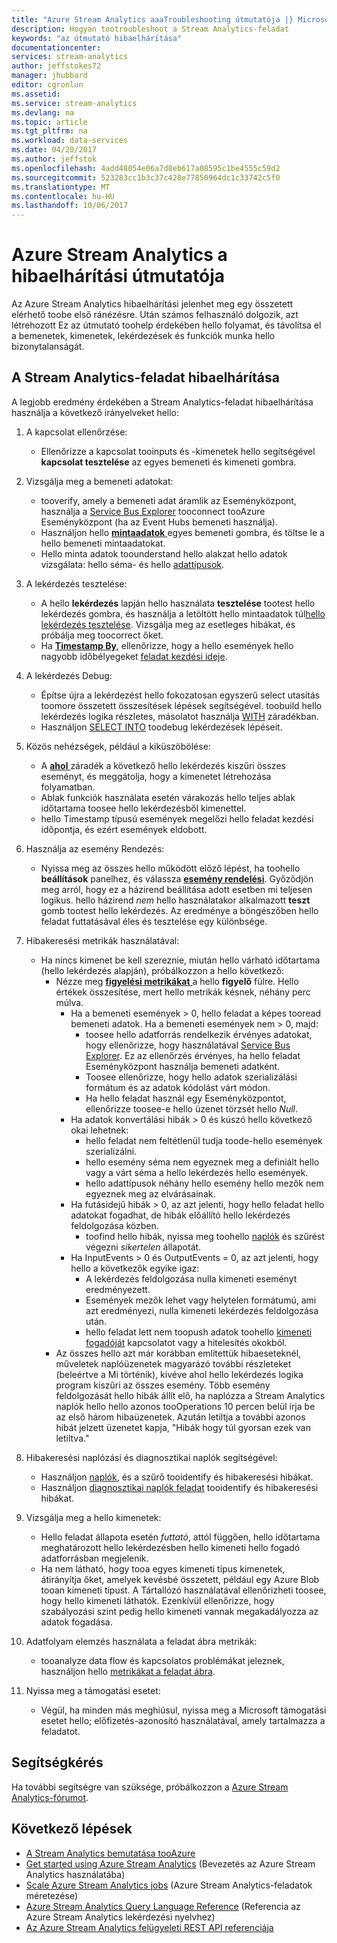 ```yaml
---
title: "Azure Stream Analytics aaaTroubleshooting útmutatója |} Microsoft Docs"
description: Hogyan tootroubleshoot a Stream Analytics-feladat
keywords: "az útmutató hibaelhárítása"
documentationcenter: 
services: stream-analytics
author: jeffstokes72
manager: jhubbard
editor: cgronlun
ms.assetid: 
ms.service: stream-analytics
ms.devlang: na
ms.topic: article
ms.tgt_pltfrm: na
ms.workload: data-services
ms.date: 04/20/2017
ms.author: jeffstok
ms.openlocfilehash: 4add48054e06a7d8eb617a08595c1be4555c59d2
ms.sourcegitcommit: 523283cc1b3c37c428e77850964dc1c33742c5f0
ms.translationtype: MT
ms.contentlocale: hu-HU
ms.lasthandoff: 10/06/2017
---
```

# <a name="troubleshooting-guide-for-azure-stream-analytics"></a>Azure Stream Analytics a hibaelhárítási útmutatója

Az Azure Stream Analytics hibaelhárítási jelenhet meg egy összetett elérhető toobe első ránézésre. Után számos felhasználó dolgozik, azt létrehozott Ez az útmutató toohelp érdekében hello folyamat, és távolítsa el a bemenetek, kimenetek, lekérdezések és funkciók munka hello bizonytalanságát.

## <a name="troubleshoot-your-stream-analytics-job"></a>A Stream Analytics-feladat hibaelhárítása

A legjobb eredmény érdekében a Stream Analytics-feladat hibaelhárítása használja a következő irányelveket hello:

1.  A kapcsolat ellenőrzése:
    - Ellenőrizze a kapcsolat tooinputs és -kimenetek hello segítségével **kapcsolat tesztelése** az egyes bemeneti és kimeneti gombra.

2.  Vizsgálja meg a bemeneti adatokat:
    - tooverify, amely a bemeneti adat áramlik az Eseményközpont, használja a [Service Bus Explorer](https://code.msdn.microsoft.com/windowsapps/Service-Bus-Explorer-f2abca5a) tooconnect tooAzure Eseményközpont (ha az Event Hubs bemeneti használja).  
    - Használjon hello [ **mintaadatok** ](stream-analytics-sample-data-input.md) egyes bemeneti gombra, és töltse le a hello bemeneti mintaadatokat.
    - Hello minta adatok toounderstand hello alakzat hello adatok vizsgálata: hello séma- és hello [adattípusok](https://msdn.microsoft.com/library/azure/dn835065.aspx).

3.  A lekérdezés tesztelése:
    - A hello **lekérdezés** lapján hello használata **tesztelése** tootest hello lekérdezés gombra, és használja a letöltött hello mintaadatok túl[hello lekérdezés tesztelése](stream-analytics-test-query.md). Vizsgálja meg az esetleges hibákat, és próbálja meg toocorrect őket.
    - Ha [ **Timestamp By**](https://msdn.microsoft.com/library/azure/mt573293.aspx), ellenőrizze, hogy a hello események hello nagyobb időbélyegeket [feladat kezdési ideje](stream-analytics-out-of-order-and-late-events.md).

4.  A lekérdezés Debug:
    - Építse újra a lekérdezést hello fokozatosan egyszerű select utasítás toomore összetett összesítések lépések segítségével. toobuild hello lekérdezés logika részletes, másolatot használja [WITH](https://msdn.microsoft.com/library/azure/dn835049.aspx) záradékban.
    - Használjon [SELECT INTO](stream-analytics-select-into.md) toodebug lekérdezések lépéseit.

5.  Közös nehézségek, például a kiküszöbölése:
    - A [ **ahol** ](https://msdn.microsoft.com/library/azure/dn835048.aspx) záradék a következő hello lekérdezés kiszűri összes eseményt, és meggátolja, hogy a kimenetet létrehozása folyamatban.
    - Ablak funkciók használata esetén várakozás hello teljes ablak időtartama toosee hello lekérdezésből kimenettel.
    - hello Timestamp típusú események megelőzi hello feladat kezdési időpontja, és ezért események eldobott.

6.  Használja az esemény Rendezés:
    - Nyissa meg az összes hello működött előző lépést, ha toohello **beállítások** panelhez, és válassza [ **esemény rendelési**](stream-analytics-out-of-order-and-late-events.md). Győződjön meg arról, hogy ez a házirend beállítása adott esetben mi teljesen logikus. hello házirend *nem* hello használatakor alkalmazott **teszt** gomb tootest hello lekérdezés. Az eredménye a böngészőben hello feladat futtatásával éles és tesztelése egy különbsége.

7.  Hibakeresési metrikák használatával:
    - Ha nincs kimenet be kell szereznie, miután hello várható időtartama (hello lekérdezés alapján), próbálkozzon a hello következő:
        - Nézze meg [ **figyelési metrikákat** ](stream-analytics-monitoring.md) a hello **figyelő** fülre. Hello értékek összesítése, mert hello metrikák késnek, néhány perc múlva.
            - Ha a bemeneti események > 0, hello feladat a képes tooread bemeneti adatok. Ha a bemeneti események nem > 0, majd:
                - toosee hello adatforrás rendelkezik érvényes adatokat, hogy ellenőrizze, hogy használatával [Service Bus Explorer](https://code.msdn.microsoft.com/windowsapps/Service-Bus-Explorer-f2abca5a). Ez az ellenőrzés érvényes, ha hello feladat Eseményközpont használja bemeneti adatként.
                - Toosee ellenőrizze, hogy hello adatok szerializálási formátum és az adatok kódolást várt módon.
                - Ha hello feladat használ egy Eseményközpontot, ellenőrizze toosee-e hello üzenet törzsét hello *Null*.
            - Ha adatok konvertálási hibák > 0 és kúszó hello következő okai lehetnek:
                - hello feladat nem feltétlenül tudja toode-hello események szerializálni.
                - hello esemény séma nem egyeznek meg a definiált hello vagy a várt séma a hello lekérdezés hello események.
                - hello adattípusok néhány hello esemény hello mezők nem egyeznek meg az elvárásainak.
            - Ha futásidejű hibák > 0, az azt jelenti, hogy hello feladat hello adatokat fogadhat, de hibák előállító hello lekérdezés feldolgozása közben.
                - toofind hello hibák, nyissa meg toohello [naplók](../azure-resource-manager/resource-group-audit.md) és szűrést végezni *sikertelen* állapotát.
            - Ha InputEvents > 0 és OutputEvents = 0, az azt jelenti, hogy hello a következők egyike igaz:
                - A lekérdezés feldolgozása nulla kimeneti eseményt eredményezett.
                - Események mezők lehet vagy helytelen formátumú, ami azt eredményezi, nulla kimeneti lekérdezés feldolgozása után.
                - hello feladat lett nem toopush adatok toohello [kimeneti fogadóját](stream-analytics-select-into.md) kapcsolatot vagy a hitelesítés okokból.
        - Az összes hello azt már korábban említettük hibaeseteknél, műveletek naplóüzenetek magyarázó további részleteket (beleértve a Mi történik), kivéve ahol hello lekérdezés logika program kiszűri az összes esemény. Több esemény feldolgozását hello hibák állít elő, ha naplózza a Stream Analytics naplók hello hello azonos tooOperations 10 percen belül írja be az első három hibaüzenetek. Azután letiltja a további azonos hibát jelzett üzenetet kapja, "Hibák hogy túl gyorsan ezek van letiltva."

8. Hibakeresési naplózási és diagnosztikai naplók segítségével:
    - Használjon [naplók](../azure-resource-manager/resource-group-audit.md), és a szűrő tooidentify és hibakeresési hibákat.
    - Használjon [diagnosztikai naplók feladat](stream-analytics-job-diagnostic-logs.md) tooidentify és hibakeresési hibákat.

9. Vizsgálja meg a hello kimenetek:
    - Hello feladat állapota esetén *futtató*, attól függően, hello időtartama meghatározott hello lekérdezésben hello kimeneti hello fogadó adatforrásban megjelenik.
    - Ha nem látható, hogy tooa egyes kimeneti típus kimenetek, átirányítja őket, amelyek kevésbé összetett, például egy Azure Blob tooan kimeneti típust. A Tártallózó használatával ellenőrizheti toosee, hogy hello kimeneti láthatók. Ezenkívül ellenőrizze, hogy szabályozási szint pedig hello kimeneti vannak megakadályozza az adatok fogadása.

10. Adatfolyam elemzés használata a feladat ábra metrikák:
    - tooanalyze data flow és kapcsolatos problémákat jeleznek, használjon hello [metrikákat a feladat ábra](stream-analytics-job-diagram-with-metrics.md).

11. Nyissa meg a támogatási esetet:
    - Végül, ha minden más meghiúsul, nyissa meg a Microsoft támogatási esetet hello; előfizetés-azonosító használatával, amely tartalmazza a feladatot.

## <a name="get-help"></a>Segítségkérés

Ha további segítségre van szüksége, próbálkozzon a [Azure Stream Analytics-fórumot](https://social.msdn.microsoft.com/Forums/en-US/home?forum=AzureStreamAnalytics).

## <a name="next-steps"></a>Következő lépések

* [A Stream Analytics bemutatása tooAzure](stream-analytics-introduction.md)
* [Get started using Azure Stream Analytics](stream-analytics-real-time-fraud-detection.md) (Bevezetés az Azure Stream Analytics használatába)
* [Scale Azure Stream Analytics jobs](stream-analytics-scale-jobs.md) (Azure Stream Analytics-feladatok méretezése)
* [Azure Stream Analytics Query Language Reference](https://msdn.microsoft.com/library/azure/dn834998.aspx) (Referencia az Azure Stream Analytics lekérdezési nyelvhez)
* [Az Azure Stream Analytics felügyeleti REST API referenciája](https://msdn.microsoft.com/library/azure/dn835031.aspx)
